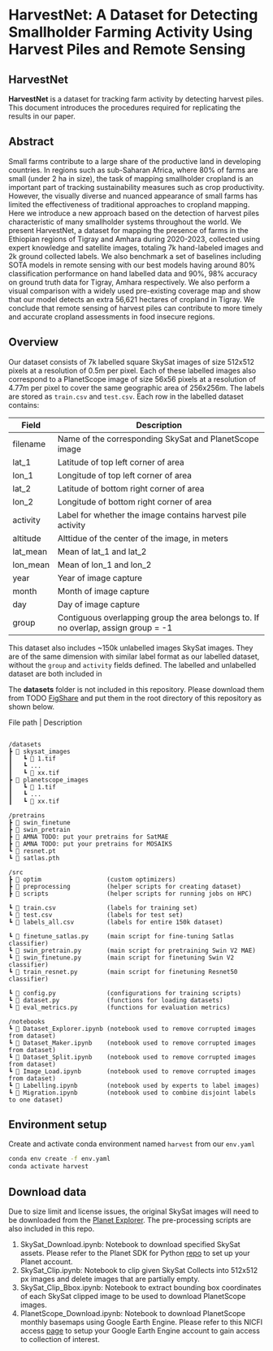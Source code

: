 # HarvestNet: A Dataset for Detecting Smallholder Farming Activity Using Harvest Piles and Remote Sensing

## HarvestNet 
**HarvestNet** is a dataset for tracking farm activity by detecting harvest piles. This document introduces the procedures required for replicating the results in our paper.

## Abstract
Small farms contribute to a large share of the productive land in developing countries. In regions such as sub-Saharan Africa, where 80% of farms are small (under 2 ha in size), the task of mapping smallholder cropland is an important part of tracking sustainability measures such as crop productivity. However, the visually diverse and nuanced appearance of small farms has limited the effectiveness of traditional approaches to cropland mapping. Here we introduce a new approach based on the detection of harvest piles characteristic of many smallholder systems throughout the world. We present HarvestNet, a dataset for mapping the presence of farms in the Ethiopian regions of Tigray and Amhara during 2020-2023, collected using expert knowledge and satellite images, totaling 7k hand-labeled images and 2k ground collected labels. We also benchmark a set of baselines including SOTA models in remote sensing with our best models having around 80% classification performance on hand labelled data and 90%, 98% accuracy on ground truth data for Tigray, Amhara respectively. We also perform a visual comparison with a widely used pre-existing coverage map and show that our model detects an extra 56,621 hectares of cropland in Tigray. We conclude that remote sensing of harvest piles can contribute to more timely and accurate cropland assessments in food insecure regions.

## Overview
Our dataset consists of 7k labelled square SkySat images of size 512x512 pixels at a resolution of 0.5m per pixel. Each of these labelled images also correspond to a PlanetScope image of size 56x56 pixels at a resolution of 4.77m per pixel to cover the same geographic area of 256x256m. The labels are stored as `train.csv` and `test.csv`. Each row in the labelled dataset contains:

| Field | Description |
| ------------- | ------------- |
| filename | Name of the corresponding SkySat and PlanetScope image |
| lat_1 | Latitude of top left corner of area |
| lon_1 | Longitude of top left corner of area |
| lat_2 | Latitude of bottom right corner of area |
| lon_2 | Longitude of bottom right corner of area|
| activity | Label for whether the image contains harvest pile activity |
| altitude | Alttidue of the center of the image, in meters |
| lat_mean | Mean of lat_1 and lat_2 |
| lon_mean | Mean of lon_1 and lon_2 |
| year | Year of image capture |
| month | Month of image capture |
| day | Day of image capture |
| group | Contiguous overlapping group the area belongs to. If no overlap, assign group = -1 |


This dataset also includes ~150k unlabelled images SkySat images. They are of the same dimension with similar label format as our labelled dataset, without the `group` and `activity` fields defined. The labelled and unlabelled dataset are both included in 

The **datasets** folder is not included in this repository. 
Please download them from TODO [FigShare](https://google.com) and put them in the root directory of this repository as shown below.

File path | Description
```

/datasets
┣ 📂 skysat_images
┃   ┗ 📜 1.tif
┃   ┗ ...
┃   ┗ 📜 xx.tif
┣ 📂 planetscope_images
┃   ┗ 📜 1.tif
┃   ┗ ...
┃   ┗ 📜 xx.tif

/pretrains
┣ 📂 swin_finetune
┣ 📂 swin_pretrain
┣ 📂 AMNA TODO: put your pretrains for SatMAE
┣ 📂 AMNA TODO: put your pretrains for MOSAIKS
┗ 📜 resnet.pt
┗ 📜 satlas.pth

/src
┣ 📂 optim                  (custom optimizers)
┣ 📂 preprocessing          (helper scripts for creating dataset)
┣ 📂 scripts                (helper scripts for running jobs on HPC)

┗ 📜 train.csv              (labels for training set)
┗ 📜 test.csv               (labels for test set)
┗ 📜 labels_all.csv         (labels for entire 150k dataset)

┗ 📜 finetune_satlas.py     (main script for fine-tuning Satlas classifier)
┗ 📜 swin_pretrain.py       (main script for pretraining Swin V2 MAE)
┗ 📜 swin_finetune.py       (main script for finetuning Swin V2 classifier)
┗ 📜 train_resnet.py        (main script for finetuning Resnet50 classifier)

┗ 📜 config.py              (configurations for training scripts)
┗ 📜 dataset.py             (functions for loading datasets)
┗ 📜 eval_metrics.py        (functions for evaluation metrics)

/notebooks
┗ 📜 Dataset_Explorer.ipynb (notebook used to remove corrupted images from dataset)
┗ 📜 Dataset_Maker.ipynb    (notebook used to remove corrupted images from dataset)
┗ 📜 Dataset_Split.ipynb    (notebook used to remove corrupted images from dataset)
┗ 📜 Image_Load.ipynb       (notebook used to remove corrupted images from dataset)
┗ 📜 Labelling.ipynb        (notebook used by experts to label images)
┗ 📜 Migration.ipynb        (notebook used to combine disjoint labels to one dataset)

```

## Environment setup
Create and activate conda environment named ```harvest``` from our ```env.yaml```
```sh
conda env create -f env.yaml
conda activate harvest
```

## Download data
Due to size limit and license issues, the original SkySat images will need to be downloaded from the [Planet Explorer](https://www.planet.com/explorer/). The pre-processing scripts are also included in this repo.

1. SkySat_Download.ipynb: Notebook to download specified SkySat assets. Please refer to the Planet SDK for Python [repo](https://github.com/planetlabs/planet-client-python/tree/main) to set up your Planet account.
2. SkySat_Clip.ipynb: Notebook to clip given SkySat Collects into 512x512 px images and delete images that are partially empty.
3. SkySat_Clip_Bbox.ipynb: Notebook to extract bounding box coordinates of each SkySat clipped image to be used to download PlanetScope images.
4. PlanetScope_Download.ipynb: Notebook to download PlanetScope monthly basemaps using Google Earth Engine. Please refer to this NICFI access [page](https://developers.planet.com/docs/integrations/gee/nicfi/) to setup your Google Earth Engine account to gain access to collection of interest.
